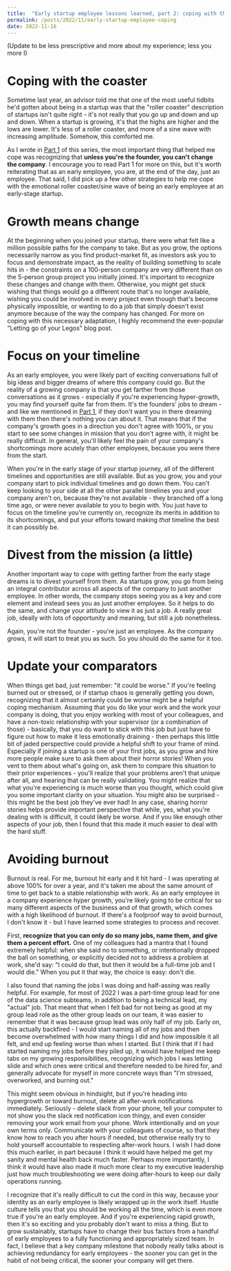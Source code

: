 ```yaml
---
title:  "Early startup employee lessons learned, part 2: coping with the coaster"
permalink: /posts/2022/11/early-startup-employee-coping
date: 2022-11-16
---
```



(Update to be less prescriptive and more about my experience; less you more I)

# Coping with the coaster

Sometime last year, an advisor told me that one of the most useful tidbits he'd gotten about being in a startup was that the "roller coaster" description of startups isn't quite right - it's not really that you go up and down and up and down. When a startup is growing, it's that the highs are higher and the lows are lower. It's less of a roller coaster, and more of a sine wave with increasing amplitude. 
Somehow, this comforted me.

As I wrote in [Part 1](/posts/2022/11/early-startup-employee-change) of this series, the most important thing that helped me cope was recognizing that **unless you're the founder, you can't change the company**.
I encourage you to read Part 1 for more on this, but it's worth reiterating that as an early employee, you are, at the end of the day, just an employee.
That said, I did pick up a few other strategies to help me cope with the emotional roller coaster/sine wave of being an early employee at an early-stage startup.

# Growth means change

At the beginning when you joined your startup, there were what felt like a million possible paths for the company to take.
But as you grow, the options necessarily narrow as you find product-market fit, as investors ask you to focus and demonstrate impact, as the reality of building something to scale hits in - the constraints on a 100-person company are very different than on the 5-person group project you initially joined.
It's important to recognize these changes and change with them.
Otherwise, you might get stuck wishing that things would go a different route that's no longer available, wishing you could be involved in every project even though that's become physically impossible, or wanting to do a job that simply doesn't exist anymore because of the way the company has changed.
 For more on coping with this necessary adaptation, I highly recommend the ever-popular "Letting go of your Legos" blog post.

# Focus on your timeline

As an early employee, you were likely part of exciting conversations full of big ideas and bigger dreams of where this company could go.
But the reality of a growing company is that you get farther from those conversations as it grows - especially if you're experiencing hyper-growth, you may find yourself quite far from them.
It's the founders' jobs to dream - and like we mentioned in [Part 1](/posts/2022/11/early-startup-employee-change), if they don't want you in there dreaming with them then there's nothing you can about it.
That means that if the company's growth goes in a direction you don't agree with 100%, or you start to see some changes in mission that you don't agree with, it might be really difficult. 
In general, you'll likely feel the pain of your company's shortcomings more acutely than other employees, because you were there from the start.

When you're in the early stage of your startup journey, all of the different timelines and opportunities are still available.
But as you grow, you and your company start to pick individual timelines and go down them.
You can't keep looking to your side at all the other parallel timelines you and your company aren't on, because they're not available - they branched off a long time ago, or were never available to you to begin with.
You just have to focus on the timeline you're currently on, recognize its merits in addition to its shortcomings, and put your efforts toward making _that_ timeline the best it can possibly be.

# Divest from the mission (a little)

Another important way to cope with getting farther from the early stage dreams is to divest yourself from them.
As startups grow, you go from being an integral contributor across all aspects of the company to just another employee.
In other words, the company stops seeing you as a key and core element and instead sees you as just another employee.
So it helps to do the same, and change your attitude to view it as just a job.
A really great job, ideally with lots of opportunity and meaning, but still a job nonetheless.

Again, you're not the founder - you're just an employee. 
As the company grows, it will start to treat you as such. So you should do the same for it too.

# Update your comparators

When things get bad, just remember: "it could be worse."
If you're feeling burned out or stressed, or if startup chaos is generally getting you down, recognizing that it almost certainly could be worse might be a helpful coping mechanism.
Assuming that you do like your work and the work your company is doing, that you enjoy working with most of your colleagues, and have a non-toxic relationship with your supervisor (or a combination of those) - basically, that you do want to stick with this job but just have to figure out how to make it less emotionally draining - then perhaps this little bit of jaded perspective could provide a helpful shift to your frame of mind.
Especially if joining a startup is one of your first jobs, as you grow and hire more people make sure to ask them about their horror stories! 
When you vent to them about what's going on, ask them to compare this situation to their prior experiences - you'll realize that your problems aren't that unique after all, and hearing that can be really validating.
You might realize that what you're experiencing is much worse than you thought, which could give you some important clarity on your situation.
You might also be surprised - this might be the best job they've ever had!
In any case, sharing horror stories helps provide important perspective that while, yes, what you're dealing with is difficult, it could likely be worse. 
And if you like enough other aspects of your job, then I found that this made it much easier to deal with the hard stuff.

# Avoiding burnout

Burnout is real. 
For me, burnout hit early and it hit hard - I was operating at above 100% for over a year, and it's taken me about the same amount of time to get back to a stable relationship with work.
As an early employee in a company experience hyper growth, you're likely going to be critical for so many different aspects of the business and of that growth, which comes with a high likelihood of burnout.
If there's a foolproof way to avoid burnout, I don't know it - but I have learned some strategies to process and recover.

First, **recognize that you can only do so many jobs, name them, and give them a percent effort.**
One of my colleagues had a mantra that I found extremely helpful: when she said no to something, or intentionally dropped the ball on something, or explicitly decided not to address a problem at work, she'd say: "I could do that, but then it would be a full-time job and I would die."
When you put it that way, the choice is easy: don't die.

I also found that naming the jobs I was doing and half-assing was really helpful.
For example, for most of 2022 I was a part-time group lead for one of the data science subteams, in addition to being a technical lead, my "actual" job.
That meant that when I felt bad for not being as good at my group lead role as the other group leads on our team, it was easier to remember that it was because group lead was only half of my job.
Early on, this actually backfired - I would start naming all of my jobs and then become overwhelmed with how many things I did and how impossible it all felt, and end up feeling worse than when I started.
But I think that if I had started naming my jobs before they piled up, it would have helped me keep tabs on my growing responsibilities, recognizing which jobs I was letting slide and which ones were critical and therefore needed to be hired for, and generally advocate for myself in more concrete ways than "I'm stressed, overworked, and burning out."

This might seem obvious in hindsight, but if you're heading into hypergrowth or toward burnout, delete all after-work notifications immediately.
Seriously - delete slack from your phone, tell your computer to not show you the slack red notification icon thingy, and even consider removing your work email from your phone.
Work intentionally and on your own terms only.
Communicate with your colleagues of course, so that they know how to reach you after hours if needed, but otherwise really try to hold yourself accountable to respecting after-work hours.
I wish I had done this much earlier, in part because I think it would have helped me get my sanity and mental health back much faster.
Perhaps more importantly, I think it would have also made it much more clear to my executive leadership just how much troubleshooting we were doing after-hours to keep our daily operations running. 

I recognize that it's really difficult to cut the cord in this way, because your identity as an early employee is likely wrapped up in the work itself.
Hustle culture tells you that you should be working all the time, which is even more true if you're an early employee.
And if you're experiencing rapid growth, then it's so exciting and you probably don't want to miss a thing.
But to grow sustainably, startups have to change their bus factors from a handful of early employees to a fully functioning and appropriately sized team. 
In fact, I believe that a key company milestone that nobody really talks about is achieving redundancy for early employees - the sooner you can get in the habit of not being critical, the sooner your company will get there.
